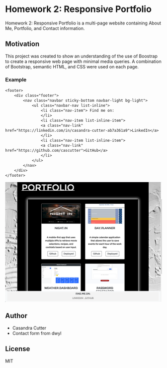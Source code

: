 # Homework 2: Responsive Portfolio
Homework 2: Responsive Portfolio is a multi-page website containing About Me, Portfolio, and Contact information.

## Motivation
This project was created to show an understanding of the use of Boostrap to create a responsive web page with minimal media queries. A combination of Bootstrap, semantic HTML, and CSS were used on each page.

### Example
```
<footer>
    <div class="footer">
        <nav class="navbar sticky-bottom navbar-light bg-light">
            <ul class="navbar-nav list-inline">
                <li class="nav-item"> Find me on:
                </li>
                <li class="nav-item list-inline-item">
                <a class="nav-link" href="https://linkedin.com/in/casandra-cutter-ab7a361a9">LinkedIn</a>
                </li>
                <li class="nav-item list-inline-item">
                <a class="nav-link" href="https://github.com/cascutter">GitHub</a>
                </li>
            </ul>
        </nav>
    </div>
</footer>
```

![image](https://raw.githubusercontent.com/cascutter/Homework-2-Responsive-Portfolio/master/assets/Screen%20Shot%202020-09-21%20at%209.34.35%20PM.png)

## Author
* Casandra Cutter 
* Contact form from <a src="https://github.com/dwyl/learn-to-send-email-via-google-script-html-no-server">dwyl</a>


## License
MIT
